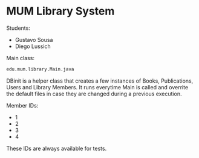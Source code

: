 # MUM Library System

Students:
  -  Gustavo Sousa 
  -  Diego Lussich
 
Main class:
```sh
edu.mum.library.Main.java
```

DBinit is a helper class that creates a few instances of Books, Publications, Users and Library Members. It runs everytime Main is called and overrite the default files in case they are changed during a previous execution.

Member IDs:
  - 1
  - 2
  - 3
  - 4

These IDs are always available for tests.

